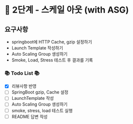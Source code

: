 # 🚀 2단계 - 스케일 아웃 (with ASG)
## 요구사항
- springboot에 HTTP Cache, gzip 설정하기
- Launch Template 작성하기
- Auto Scaling Group 생성하기
- Smoke, Load, Stress 테스트 후 결과를 기록

### 📚 Todo List 📚
- [x] 리뷰사항 반영
- [ ] SpringBoot gzip, Cache 설정
- [ ] LaunchTemplate 작성
- [ ] Auto Scaling Group 생성하기
- [ ] smoke, stress, load 테스트 실행
- [ ] README 답변 작성

